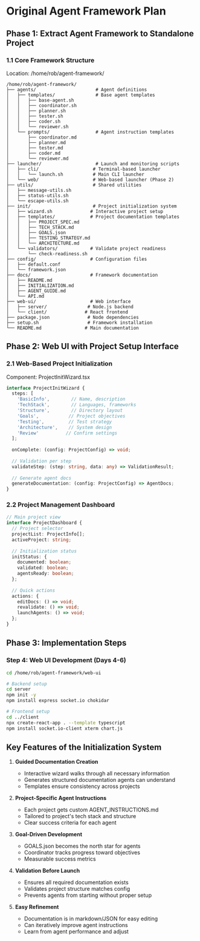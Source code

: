 # Original Agent Framework Plan

## Phase 1: Extract Agent Framework to Standalone Project

### 1.1 Core Framework Structure

Location: /home/rob/agent-framework/

```
/home/rob/agent-framework/
├── agents/                      # Agent definitions
│   ├── templates/               # Base agent templates
│   │   ├── base-agent.sh
│   │   ├── coordinator.sh
│   │   ├── planner.sh
│   │   ├── tester.sh
│   │   ├── coder.sh
│   │   └── reviewer.sh
│   └── prompts/                 # Agent instruction templates
│       ├── coordinator.md
│       ├── planner.md
│       ├── tester.md
│       ├── coder.md
│       └── reviewer.md
├── launcher/                    # Launch and monitoring scripts
│   ├── cli/                    # Terminal-based launcher
│   │   └── launch.sh           # Main CLI launcher
│   └── web/                    # Web-based launcher (Phase 2)
├── utils/                      # Shared utilities
│   ├── message-utils.sh
│   ├── status-utils.sh
│   └── escape-utils.sh
├── init/                       # Project initialization system
│   ├── wizard.sh              # Interactive project setup
│   ├── templates/             # Project documentation templates
│   │   ├── PROJECT_SPEC.md
│   │   ├── TECH_STACK.md
│   │   ├── GOALS.json
│   │   ├── TESTING_STRATEGY.md
│   │   └── ARCHITECTURE.md
│   └── validators/            # Validate project readiness
│       └── check-readiness.sh
├── config/                    # Configuration files
│   ├── default.conf
│   └── framework.json
├── docs/                      # Framework documentation
│   ├── README.md
│   ├── INITIALIZATION.md
│   ├── AGENT_GUIDE.md
│   └── API.md
├── web-ui/                    # Web interface
│   ├── server/               # Node.js backend
│   └── client/              # React frontend
├── package.json              # Node dependencies
├── setup.sh                  # Framework installation
└── README.md                # Main documentation
```

## Phase 2: Web UI with Project Setup Interface

### 2.1 Web-Based Project Initialization

Component: ProjectInitWizard.tsx

```typescript
interface ProjectInitWizard {
  steps: [
    'BasicInfo',        // Name, description
    'TechStack',        // Languages, frameworks
    'Structure',        // Directory layout
    'Goals',           // Project objectives
    'Testing',         // Test strategy
    'Architecture',    // System design
    'Review'          // Confirm settings
  ];
  
  onComplete: (config: ProjectConfig) => void;
  
  // Validation per step
  validateStep: (step: string, data: any) => ValidationResult;
  
  // Generate agent docs
  generateDocumentation: (config: ProjectConfig) => AgentDocs;
}
```

### 2.2 Project Management Dashboard

```typescript
// Main project view
interface ProjectDashboard {
  // Project selector
  projectList: ProjectInfo[];
  activeProject: string;
  
  // Initialization status
  initStatus: {
    documented: boolean;
    validated: boolean;
    agentsReady: boolean;
  };
  
  // Quick actions
  actions: {
    editDocs: () => void;
    revalidate: () => void;
    launchAgents: () => void;
  };
}
```

## Phase 3: Implementation Steps

### Step 4: Web UI Development (Days 4-6)

```bash
cd /home/rob/agent-framework/web-ui

# Backend setup
cd server
npm init -y
npm install express socket.io chokidar

# Frontend setup  
cd ../client
npx create-react-app . --template typescript
npm install socket.io-client xterm chart.js
```

## Key Features of the Initialization System

1. **Guided Documentation Creation**
   - Interactive wizard walks through all necessary information
   - Generates structured documentation agents can understand
   - Templates ensure consistency across projects

2. **Project-Specific Agent Instructions**
   - Each project gets custom AGENT_INSTRUCTIONS.md
   - Tailored to project's tech stack and structure
   - Clear success criteria for each agent

3. **Goal-Driven Development**
   - GOALS.json becomes the north star for agents
   - Coordinator tracks progress toward objectives
   - Measurable success metrics

4. **Validation Before Launch**
   - Ensures all required documentation exists
   - Validates project structure matches config
   - Prevents agents from starting without proper setup

5. **Easy Refinement**
   - Documentation is in markdown/JSON for easy editing
   - Can iteratively improve agent instructions
   - Learn from agent performance and adjust